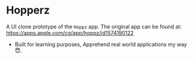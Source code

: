 # Hopperz
A UI clone prototype of the `Hoppz` app. The original app can be found at: https://apps.apple.com/cg/app/hoppz/id1574190122


* Built for learning purposes, Apprehend real world applications my way😇.
